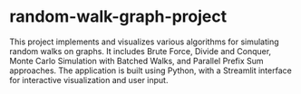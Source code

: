 # random-walk-graph-project
This project implements and visualizes various algorithms for simulating random walks on graphs. It includes Brute Force, Divide and Conquer, Monte Carlo Simulation with Batched Walks, and Parallel Prefix Sum approaches. The application is built using Python, with a Streamlit interface for interactive visualization and user input.
